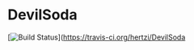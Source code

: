 # DevilSoda
[![Build Status](https://travis-ci.org/hertzi/DevilSoda.svg?branch=master)](https://travis-ci.org/hertzi/DevilSoda
